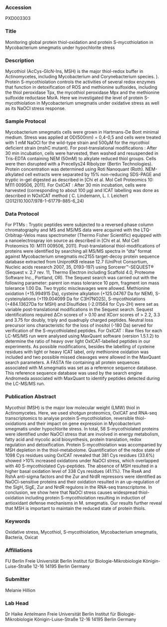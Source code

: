 ### Accession
PXD003303

### Title
Monitoring global protein thiol-oxidation and protein S-mycothiolation in Mycobacterium smegmatis under hypochlorite stress

### Description
Mycothiol (AcCys-GlcN-Ins, MSH) is the major thiol-redox buffer in Actinomycetes, including Mycobacterium and Corynebacterium species. ). Protein S-mycothiolation controls the activities of several redox enzymes that function in detoxification of ROS and methionine sulfoxides, including the thiol peroxidase Tpx, the mycothiol peroxidase Mpx and the methionine sulfoxide reductase MsrA. Here we investigated the level of protein S-mycothiolation in Mycobacterium smegmatis under oxidative stress as well as its NaOCl stress response.

### Sample Protocol
Mycobacterium smegmatis cells were grown in Hartmans-De Bont minimal medium. Stress was applied at OD(500nm) = 0,4-0,5 and cells were treated with 1 mM NaOCl for the wild-type strain and 500µM for the mycothiol deficient strain (mshC mutant).  For post-translational modifications : After 30 min incubation, cells were harvested, then washed and resuspended in Tris-EDTA containing NEM (50mM) to alkylate reduced thiol groups. Cells were then disrupted with a Precellys24 Ribolyzer (Bertin Technologies). Protein concentration was determined using Roti Nanoquant (Roth). NEM-alkylated cell extracts were separated by 15% non-reducing SDS-PAGE and tryptic in-gel digested as described in [Chi et al. Mol Cell Proteomics 10: M111 009506, 2011]. For OxICAT : After 30 min incubation, cells were harvested (corresponding to about 100 µg) and ICAT labelling was done as described in NOxICAT method ( C. Lindemann, L. I. Leichert (2012)10.1007/978-1-61779-885-6_24)

### Data Protocol
For PTMs : Tryptic peptides were subjected to a reversed phase column chromatography and MS and MS/MS data were acquired with the LTQ-Orbitrap-Velos mass spectrometer (Thermo Fisher Scientific) equipped with a nanoelectrospray ion source as described in [Chi et al. Mol Cell Proteomics 10: M111 009506, 2011]. Post-translational thiol-modifications of proteins were identified by searching all MS/MS spectra in “dta” format against Mycobacterium smegmatis mc2155 target-decoy protein sequence database extracted from UniprotKB release 12.7 (UniProt Consortium, Nucleic acids research 2007, 35, D193-197) using Sorcerer™-SEQUEST® (Sequest v. 2.7 rev. 11, Thermo Electron including Scaffold 4.0, Proteome Software Inc., Portland, OR). The Sequest search was carried out with the following parameter: parent ion mass tolerance 10 ppm, fragment ion mass tolerance 1.00 Da. Two tryptic miscleavages were allowed. Methionine oxidation (+15.994915 Da), cysteine alkylation (+125.04767 Da for NEM), S-cysteinylations (+119.004099 Da for C3H7NO2S), S-mycothiolations (+484.13627Da for MSH) and Disulfides (-2.01564 for Cys-2H) were set as variable post-translational modifications in the Sequest search. Sequest identifications required ΔCn scores of > 0.10 and XCorr scores of > 2.2, 3.3 and 3.75 for doubly, triply and quadruply charged peptides. Neutral loss precursor ions characteristic for the loss of inositol (-180 Da) served for verification of the S-mycothiolated peptides. For OxICAT : Raw files for each LC-MS/MS run were analysed using MaxQuant software (version 1.5.1.2) to determine the ratio of heavy over light OxICAT-labelled peptides in our experiments. As possible modifications, besides the labelling of cysteine residues with light or heavy ICAT label, only methionine oxidation was included and two possible missed cleavages were allowed in the MaxQuant search parameters. A FASTA file containing all protein sequences associated with M.smegmatis was set as a reference sequence database. This reference sequence database was used by the search engine Andromeda associated with MaxQuant to identify peptides detected during the LC-MS/MS run.

### Publication Abstract
Mycothiol (MSH) is the major low molecular weight (LMW) thiol in Actinomycetes. Here, we used shotgun proteomics, OxICAT and RNA-seq transcriptomics to analyse protein S-mycothiolation, reversible thiol-oxidations and their impact on gene expression in Mycobacterium smegmatis under hypochlorite stress. In total, 58 S-mycothiolated proteins were identified under NaOCl stress that are involved in energy metabolism, fatty acid and mycolic acid biosynthesis, protein translation, redox regulation and detoxification. Protein S-mycothiolation was accompanied by MSH depletion in the thiol-metabolome. Quantification of the redox state of 1098 Cys residues using OxICAT revealed that 381 Cys residues (33.6%) showed &gt;10% increased oxidations under NaOCl stress, which overlapped with 40 S-mycothiolated Cys-peptides. The absence of MSH resulted in a higher basal oxidation level of 338 Cys residues (41.1%). The RseA and RshA anti-sigma factors and the Zur and NrdR repressors were identified as NaOCl-sensitive proteins and their oxidation resulted in an up-regulation of the SigH, SigE, Zur and NrdR regulons in the RNA-seq transcriptome. In conclusion, we show here that NaOCl stress causes widespread thiol-oxidation including protein S-mycothiolation resulting in induction of antioxidant defense mechanisms in M. smegmatis. Our results further reveal that MSH is important to maintain the reduced state of protein thiols.

### Keywords
Oxidative stress, Mycothiol, S-mycothiolation, Mycobacterium smegmatis, Bacteria, Oxicat

### Affiliations
FU Berlin
Freie Universität Berlin  Institut für Biologie-Mikrobiologie Königin-Luise-Straße 12-16 14195 Berlin Germany

### Submitter
Melanie Hillion

### Lab Head
Dr Haike Antelmann
Freie Universität Berlin  Institut für Biologie-Mikrobiologie Königin-Luise-Straße 12-16 14195 Berlin Germany


